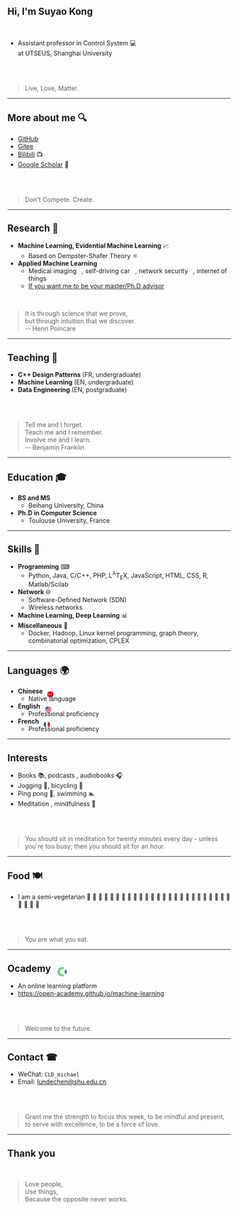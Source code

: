 ## Hi, I'm Suyao Kong

<br>

- Assistant professor in Control System &#x1F4BB;	 <br> at UTSEUS, Shanghai University 	

<br>
<br>

> Live, Love, Matter.

---

## More about me &#x1F50D;	

- [GitHub](https://github.com/reveurmichael/)  &nbsp;  <i class="fa-brands fa-github"></i>
- [Gitee](http://gitee.com/lundechen)   &nbsp;  <i class="fa-solid fa-code-branch"></i>
- [Bilibili](https://space.bilibili.com/472463946/channel/series)   &#x1F4FA;	
- [Google Scholar](https://scholar.google.com/citations?user=-gUgZM4AAAAJ)   &#x1F4C3;

<br>
<br>

> Don't Compete. Create.

---

## Research &#x1F680;	

- **Machine Learning, Evidential Machine Learning** &#x1F4C8;		
	- Based on Dempster-Shafer Theory &#x269B;	
- **Applied Machine Learning** &nbsp; <i class="bi bi-robot"></i>
	- Medical imaging &nbsp; <i class="fa-solid fa-circle-radiation"></i>, self-driving car &nbsp; <i class="fa-solid fa-car-side"></i>, network security &nbsp; <i class="fa-solid fa-shield-halved"></i>, internet of things &nbsp; <i class="fa-solid fa-wifi"></i>
	- [If you want me to be your master/Ph.D advisor](research-topics.html) &nbsp; <i class="fa-solid fa-compass"></i>

<br>

> It is through science that we prove, <br> but through intuition that we discover. <br>
> -- Henri Poincare

---

## Teaching &#x1F4AF;	

- **C++ Design Patterns** (FR, undergraduate)
- **Machine Learning** (EN, undergraduate)
- **Data Engineering** (EN, postgraduate)

<br>
<br>

> Tell me and I forget. <br>Teach me and I remember. <br>Involve me and I learn. <br>
> -- Benjamin Franklin

---

## Education &#x1F393;	

- **BS and MS** 
	- Beihang University, China 
- **Ph.D in Computer Science**
	- Toulouse University, France

---

## Skills	  &#x1F528;

- **Programming** 	&#x2328; 
	- Python, Java, C/C++, PHP, <span class="latex">L<sup>A</sup>T<sub>E</sub>X</span>, JavaScript, HTML, CSS, R, Matlab/Scilab
- **Network** &#x1F310;	
	- Software-Defined Network (SDN)
	- Wireless networks
- **Machine Learning, Deep Learning** &#x1F4CA;	
- **Miscellaneous**   &#x1F308;	
	- Docker, Hadoop, Linux kernel programming, graph theory, combinatorial optimization, CPLEX
---

##  Languages &#x1F30D;	
- <span><b>Chinese  &nbsp;</b> <span> <img style="width:1em; height:1em; display: inline; position: relative; top: 0.6em" src="img/index/china.png" /> </span> </span>
	- Native language
- <span><b>English  &nbsp;</b> <span> <img style="width:1em; height:1em; display: inline; position: relative; top: 0.6em" src="img/index/united-states.png" /> </span> </span>
	- Professional proficiency
- <span><b>French  &nbsp;</b> <span> <img style="width:1em; height:1em; display: inline; position: relative; top: 0.6em" src="img/index/france.png" /> </span> </span>
	- Professional proficiency


---

## Interests <i class="fa-solid fa-heart" style="color:red"></i>

- Books &#x1F4DA;, podcasts <i class="fa-solid fa-podcast"></i>, audiobooks &#x1F3A7;	
- Jogging &#x1F3C3;, bicycling &#x1F6B4;	
- Ping pong &#x1F3D3;, swimming &#x1F3CA;
- Meditation <iconify-icon icon="mdi:meditation" style="scale:1.3"></iconify-icon>, mindfulness  &#x1F30C;

<br>
<br>

> You should sit in meditation for twenty minutes every day - unless you're too busy; then you should sit for an hour.

---

## Food 	&#127869;

- I am a semi-vegetarian &#x1F955;  &#x1F33D;	 &#x1F952;	&#127834; &#x1F346;	&#x1F345;	&#x1F34E;	&#x1F34C;	&#x1F347;	&#x1F348;	&#x1F34A;	&#129370; &#x1F34F;	&#x1F350; &#x1F954;	 &#129371;	&#x1F33E;	 &#129382; &#x1F351;	&#x1F352;	&#x1F95D;	&#x1F951; &#129388; &#127812; &#127838; &#129360; 	&#x1F957; &#129389; &#127821; 


<br>
<br>

> You are what you eat.


---


## <span> Ocademy &nbsp; <span> <img style="width:1em; position: relative; top: 0.45em; scale:1;" src="img/index/logo.png" /> </span>  </span>

- An online learning platform
- https://open-academy.github.io/machine-learning

<br>
<br>

> Welcome to the future.


---



## Contact &#x260E;	
- WeChat: `CLD_michael`  &nbsp; <i class="fa-brands fa-weixin"></i> 
- Email: lundechen@shu.edu.cn   &nbsp; <i class="fa-regular fa-envelope"></i>

<br>
<br>



> Grant me the strength to focus this week, to be mindful and present, to serve with excellence, to be a force of love.

---

## Thank you &nbsp;  <i class="fa-solid fa-handshake"></i>

<br>

> Love people, <br>
> Use things,  <br>
> Because the opposite never works.

